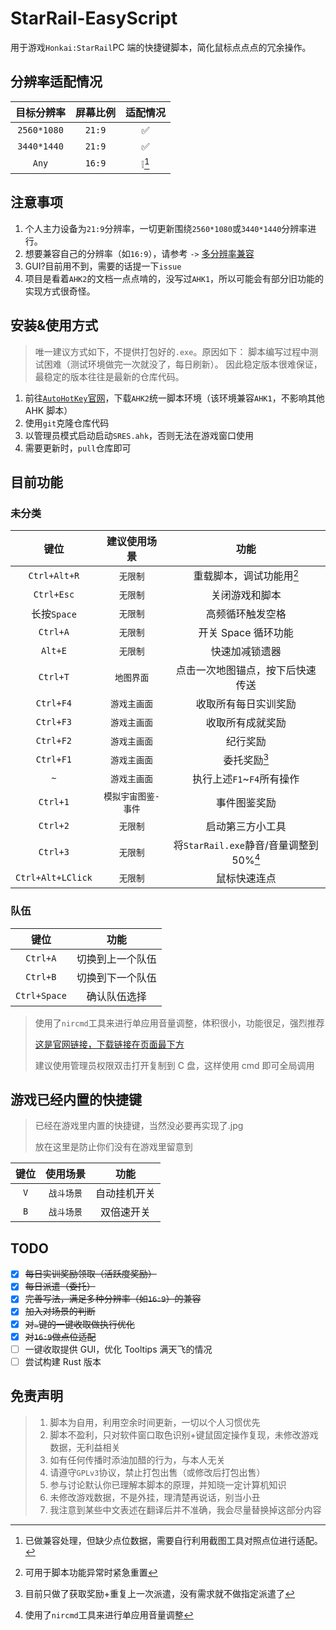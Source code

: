 # StarRail-EasyScript

用于游戏`Honkai:StarRail`PC 端的快捷键脚本，简化鼠标点点点的冗余操作。

## 分辨率适配情况

| 目标分辨率  | 屏幕比例 | 适配情况 |
| :---------: | :------: | :------: |
| `2560*1080` |  `21:9`  |    ✅    |
| `3440*1440` |  `21:9`  |    ✅    |
|    `Any`    |  `16:9`  |  ❕[^!]  |

[^!]: 已做兼容处理，但缺少点位数据，需要自行利用截图工具对照点位进行适配。

## 注意事项

1. 个人主力设备为`21:9`分辨率，一切更新围绕`2560*1080`或`3440*1440`分辨率进行。
2. 想要兼容自己的分辨率（如`16:9`），请参考 `->` [多分辨率兼容](./files/docs/Multiresolution.md)
3. GUI?目前用不到，需要的话提一下`issue`
4. 项目是看着`AHK2`的文档一点点啃的，没写过`AHK1`，所以可能会有部分旧功能的实现方式很奇怪。

## 安装&使用方式

> 唯一建议方式如下，不提供打包好的`.exe`。原因如下：
> 脚本编写过程中测试困难（测试环境做完一次就没了，每日刷新）。
> 因此稳定版本很难保证，最稳定的版本往往是最新的仓库代码。

1. 前往[`AutoHotKey`官网](https://www.autohotkey.com/)，下载`AHK2`统一脚本环境（该环境兼容`AHK1`，不影响其他 AHK 脚本）
2. 使用`git`克隆仓库代码
3. 以管理员模式启动启动`SRES.ahk`，否则无法在游戏窗口使用
4. 需要更新时，`pull`仓库即可

## 目前功能

### 未分类

|       键位        |    建议使用场景     |                  功能                   |
| :---------------: | :-----------------: | :-------------------------------------: |
|   `Ctrl+Alt+R`    |      `无限制`       |        重载脚本，调试功能用[^*]         |
|    `Ctrl+Esc`     |      `无限制`       |             关闭游戏和脚本              |
|    长按`Space`    |      `无限制`       |            高频循环触发空格             |
|     `Ctrl+A`      |      `无限制`       |           开关 Space 循环功能           |
|      `Alt+E`      |      `无限制`       |             快速加减锁遗器              |
|     `Ctrl+T`      |     `地图界面`      |    点击一次地图锚点，按下后快速传送     |
|     `Ctrl+F4`     |    `游戏主画面`     |          收取所有每日实训奖励           |
|     `Ctrl+F3`     |    `游戏主画面`     |            收取所有成就奖励             |
|     `Ctrl+F2`     |    `游戏主画面`     |                纪行奖励                 |
|     `Ctrl+F1`     |    `游戏主画面`     |              委托奖励[^1]               |
|        `~`        |    `游戏主画面`     |        执行上述`F1`~`F4`所有操作        |
|     `Ctrl+1`      | `模拟宇宙图鉴-事件` |              事件图鉴奖励               |
|     `Ctrl+2`      |      `无限制`       |            启动第三方小工具             |
|     `Ctrl+3`      |      `无限制`       | 将`StarRail.exe`静音/音量调整到 50%[^2] |
| `Ctrl+Alt+LClick` |      `无限制`       |              鼠标快速连点               |

### 队伍

|     键位     |       功能       |
| :----------: | :--------------: |
|   `Ctrl+A`   | 切换到上一个队伍 |
|   `Ctrl+B`   | 切换到下一个队伍 |
| `Ctrl+Space` |   确认队伍选择   |

> 使用了`nircmd`工具来进行单应用音量调整，体积很小，功能很足，强烈推荐
>
> [这是官网链接，下载链接在页面最下方](http://www.nirsoft.net/utils/nircmd.html)
>
> 建议使用管理员权限双击打开复制到 C 盘，这样使用 cmd 即可全局调用

[^*]: 可用于脚本功能异常时紧急重置
[^1]: 目前只做了获取奖励+重复上一次派遣，没有需求就不做指定派遣了
[^2]: 使用了`nircmd`工具来进行单应用音量调整

## 游戏已经内置的快捷键

> 已经在游戏里内置的快捷键，当然没必要再实现了.jpg
>
> 放在这里是防止你们没有在游戏里留意到

| 键位 |  使用场景  |     功能     |
| :--: | :--------: | :----------: |
| `V`  | `战斗场景` | 自动挂机开关 |
| `B`  | `战斗场景` |  双倍速开关  |

## TODO

- [x] ~~每日实训奖励领取（活跃度奖励）~~
- [x] ~~每日派遣（委托）~~
- [x] ~~完善写法，满足多种分辨率（如`16:9`）的兼容~~
- [x] ~~加入对场景的判断~~
- [x] ~~对`~`键的一键收取做执行优化~~
- [x] ~~对`16:9`做点位适配~~
- [ ] 一键收取提供 GUI，优化 Tooltips 满天飞的情况
- [ ] 尝试构建 Rust 版本

## 免责声明

> 1. 脚本为自用，利用空余时间更新，一切以个人习惯优先
> 2. 脚本不盈利，只对软件窗口取色识别+键鼠固定操作复现，未修改游戏数据，无利益相关
> 3. 如有任何传播时添油加醋的行为，与本人无关
> 4. 请遵守`GPLv3`协议，禁止打包出售（或修改后打包出售）
> 5. 参与讨论默认你已理解本脚本的原理，并知晓一定计算机知识
> 6. 未修改游戏数据，不是外挂，理清楚再说话，别当小丑
> 7. 我注意到某些中文表述在翻译后并不准确，我会尽量替换掉这部分内容
